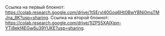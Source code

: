 Ссылка на первый блокнот: https://colab.research.google.com/drive/1tSErvl40Goq6Ht0BwYBNi0msTMJna_8K?usp=sharing.
Ссылка на второй блокнот: https://colab.research.google.com/drive/1lZP55XAlXjpn-YTi8ekf4EGw6u39YUKE?usp=sharing.